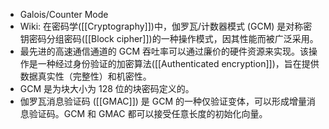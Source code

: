 - Galois/Counter Mode
- Wiki: 在密码学([[Cryptography]])中，伽罗瓦/计数器模式 (GCM) 是对称密钥密码分组密码([[Block cipher]])的一种操作模式，因其性能而被广泛采用。
- 最先进的高速通信通道的 GCM 吞吐率可以通过廉价的硬件资源来实现。该操作是一种经过身份验证的加密算法([[Authenticated encryption]])，旨在提供数据真实性（完整性）和机密性。
- GCM 是为块大小为 128 位的块密码定义的。
- 伽罗瓦消息验证码 ([[GMAC]]) 是 GCM 的一种仅验证变体，可以形成增量消息验证码。GCM 和 GMAC 都可以接受任意长度的初始化向量。